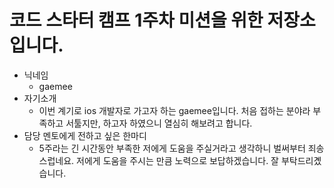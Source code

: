 # 코드 스타터 캠프 1주차 미션을 위한 저장소입니다.
- 닉네임
    - gaemee
- 자기소개
    - 이번 계기로 ios 개발자로 가고자 하는 gaemee입니다. 처음 접하는 분야라 부족하고 서툴지만,
      하고자 하였으니 열심히 해보려고 합니다.
- 담당 멘토에게 전하고 싶은 한마디
    - 5주라는 긴 시간동안 부족한 저에게 도움을 주실거라고 생각하니 벌써부터 죄송스럽네요.
      저에게 도움을 주시는 만큼 노력으로 보답하겠습니다. 잘 부탁드리곘습니다.
